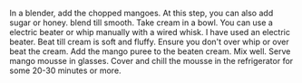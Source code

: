 In a blender, add the chopped mangoes. At this step, you can also add sugar or honey. 
blend till smooth.
Take cream in a bowl. You can use a electric beater or whip manually with a wired whisk. I have used an electric beater.
Beat till cream is soft and fluffy. Ensure you don't over whip or over beat the cream.
Add the mango puree to the beaten cream.
Mix well.
Serve mango mousse in glasses. Cover and chill the mousse in the refrigerator for some 20-30 minutes or more.